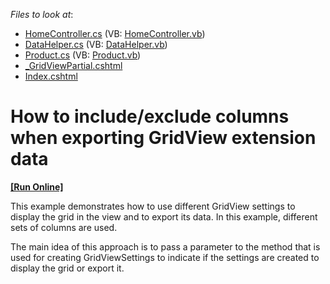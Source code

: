 <!-- default file list -->
*Files to look at*:

* [HomeController.cs](./CS/E4915/Controllers/HomeController.cs) (VB: [HomeController.vb](./VB/E4915/Controllers/HomeController.vb))
* [DataHelper.cs](./CS/E4915/Models/DataHelper.cs) (VB: [DataHelper.vb](./VB/E4915/Models/DataHelper.vb))
* [Product.cs](./CS/E4915/Models/Product.cs) (VB: [Product.vb](./VB/E4915/Models/Product.vb))
* [_GridViewPartial.cshtml](./CS/E4915/Views/Home/_GridViewPartial.cshtml)
* [Index.cshtml](./CS/E4915/Views/Home/Index.cshtml)
<!-- default file list end -->
# How to include/exclude columns when exporting GridView extension data
<!-- run online -->
**[[Run Online]](https://codecentral.devexpress.com/e4915)**
<!-- run online end -->


<p>This example demonstrates how to use different GridView settings to display the grid in the view and to export its data. In this example, different sets of columns are used.</p><p>The main idea of this approach is to pass a parameter to the method that is used for creating GridViewSettings to indicate if the settings are created to display the grid or export it.</p>

<br/>


